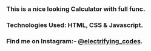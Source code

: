 ### This is a nice looking Calculator with full func.

### Technologies Used: HTML, CSS & Javascript.

### Find me on Instagram:- [@electrifying_codes][Instagram].

[Instagram]: https://www.instagram.com/electrifying_codes